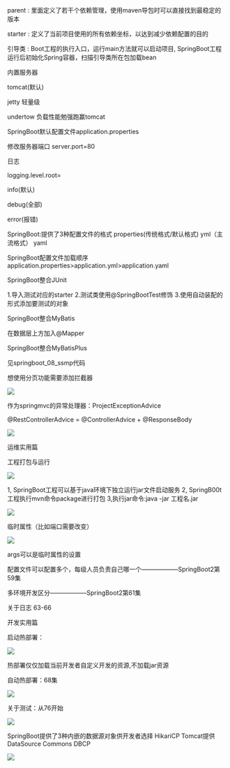 parent : 里面定义了若干个依赖管理，使用maven导包时可以直接找到最稳定的版本

starter : 定义了当前项目使用的所有依赖坐标，以达到减少依赖配置的目的 

引导类 : Boot工程的执行入口，运行main方法就可以启动项目, SpringBoot工程运行后初始化Spring容器，扫描引导类所在包加载bean

内置服务器

tomcat(默认)   

jetty 轻量级

undertow 负载性能勉强跑赢tomcat



SpringBoot默认配置文件application.properties

修改服务器端口  server.port=80

日志 

logging.level.root=

info(默认)  

debug(全部) 

error(报错)



SpringBoot:提供了3种配置文件的格式
	properties(传统格式/默认格式)
	yml（主流格式）
	yaml

SpringBoot配置文件加载顺序
application.properties>application.yml>application.yaml



SpringBoot整合JUnit

1.导入测试对应的starter
2.测试类使用@SpringBootTest修饰
3.使用自动装配的形式添加要测试的对象



SpringBoot整合MyBatis

在数据层上方加入@Mapper



SpringBoot整合MyBatisPlus

见springboot_08_ssmp代码

想使用分页功能需要添加拦截器

![](./picture/Quicker_20230216_184952.png)



作为springmvc的异常处理器：ProjectExceptionAdvice

@RestControllerAdvice = @ControllerAdvice + @ResponseBody

![](./picture/Quicker_20230216_195848.png)







运维实用篇

工程打包与运行

![](./picture/Quicker_20230216_202216.png)

1, SpringBoot工程可以基于java环境下独立运行jar文件启动服务
2, SpringB00t工程执行mvn命令package进行打包
3,执行jar命令:java -jar 工程名.jar





![](./picture/Quicker_20230216_202805.png)



临时属性（比如端口需要改变）

![](./picture/Quicker_20230216_203830.png)



args可以是临时属性的设置



配置文件可以配置多个，每级人员负责自己哪一个——————SpringBoot2第59集



多环境开发区分——————SpringBoot2第61集



关于日志	63-66













开发实用篇

启动热部署：

![](./picture/Quicker_20230217_193727.png)

热部署仅仅加载当前开发者自定义开发的资源,不加载jar资源



自动热部署：68集





![](./picture/Quicker_20230217_201559.png)







关于测试：从76开始





![](./picture/Quicker_20230217_204702.png)







SpringBoot提供了3种内嵌的数据源对象供开发者选择
	HikariCP
	Tomcat提供DataSource
	Commons DBCP



![](./picture/Quicker_20230217_205705.png)